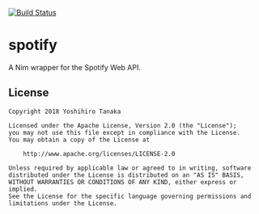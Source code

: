 [![Build Status](https://travis-ci.org/CORDEA/spotify.svg?branch=master)](https://travis-ci.org/CORDEA/spotify)

# spotify

A Nim wrapper for the Spotify Web API.

## License

```
Copyright 2018 Yoshihiro Tanaka

Licensed under the Apache License, Version 2.0 (the "License");
you may not use this file except in compliance with the License.
You may obtain a copy of the License at

    http://www.apache.org/licenses/LICENSE-2.0

Unless required by applicable law or agreed to in writing, software
distributed under the License is distributed on an "AS IS" BASIS,
WITHOUT WARRANTIES OR CONDITIONS OF ANY KIND, either express or implied.
See the License for the specific language governing permissions and
limitations under the License.
```
